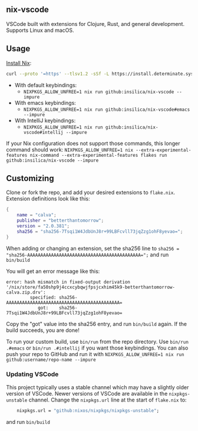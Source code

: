 ## nix-vscode

VSCode built with extensions for Clojure, Rust, and general development. Supports Linux and macOS.

## Usage

[Install Nix](https://github.com/DeterminateSystems/nix-installer):
```bash
curl --proto '=https' --tlsv1.2 -sSf -L https://install.determinate.systems/nix | sh -s -- install
```

- With default keybindings:
    - `NIXPKGS_ALLOW_UNFREE=1 nix run github:insilica/nix-vscode --impure`
- With emacs keybindings:
    - `NIXPKGS_ALLOW_UNFREE=1 nix run github:insilica/nix-vscode#emacs --impure`
- With IntelliJ keybindings:
    - `NIXPKGS_ALLOW_UNFREE=1 nix run github:insilica/nix-vscode#intellij --impure`

If your Nix configuration does not support those commands, this longer command should work: `NIXPKGS_ALLOW_UNFREE=1 nix --extra-experimental-features nix-command --extra-experimental-features flakes run github:insilica/nix-vscode --impure`

## Customizing

Clone or fork the repo, and add your desired extensions to `flake.nix`.
Extension definitions look like this:
```nix
{
    name = "calva";
    publisher = "betterthantomorrow";
    version = "2.0.381";
    sha256 = "sha256-7Tsqi1W4JdbUnJ8r+99LBFcvll73jqZzg1ohF8yevao=";
}
```

When adding or changing an extension, set the sha256 line to `sha256 = "sha256-AAAAAAAAAAAAAAAAAAAAAAAAAAAAAAAAAAAAAAAAAAA=";` and run `bin/build`

You will get an error message like this:
```
error: hash mismatch in fixed-output derivation '/nix/store/fa50shp9j4ccxcybqwjfpsjcxhim45k9-betterthantomorrow-calva.zip.drv':
         specified: sha256-AAAAAAAAAAAAAAAAAAAAAAAAAAAAAAAAAAAAAAAAAAA=
            got:    sha256-7Tsqi1W4JdbUnJ8r+99LBFcvll73jqZzg1ohF8yevao=
```

Copy the "got" value into the sha256 entry, and run `bin/build` again. If the build succeeds, you are done!

To run your custom build, use `bin/run` from the repo directory. Use `bin/run .#emacs` or `bin/run .#intellij` if you want those keybindings. You can also push your repo to GitHub and run it with `NIXPKGS_ALLOW_UNFREE=1 nix run github:username/repo-name --impure`

### Updating VSCode

This project typically uses a stable channel which may have a slightly older version of VSCode. Newer versions of VSCode are available in the `nixpkgs-unstable` channel.
Change the `nixpkgs.url` line at the start of `flake.nix` to:
```nix
    nixpkgs.url = "github:nixos/nixpkgs/nixpkgs-unstable";
```
and run `bin/build`
